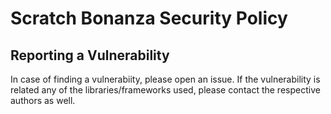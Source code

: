 # Scratch Bonanza Security Policy

## Reporting a Vulnerability

In case of finding a vulnerabiity, please open an issue. If the vulnerability is related any of the libraries/frameworks used, please contact the respective authors as well.
